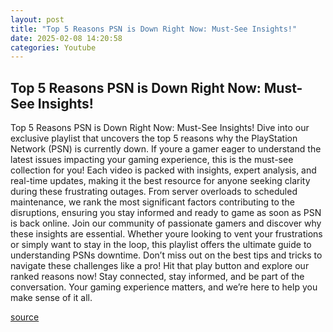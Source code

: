 ```yaml
---
layout: post
title: "Top 5 Reasons PSN is Down Right Now: Must-See Insights!"
date: 2025-02-08 14:20:58
categories: Youtube
---
```


## Top 5 Reasons PSN is Down Right Now: Must-See Insights!

Top 5 Reasons PSN is Down Right Now: Must-See Insights!
Dive into our exclusive playlist that uncovers the top 5 reasons why the PlayStation Network (PSN) is currently down. If youre a gamer eager to understand the latest issues impacting your gaming experience, this is the must-see collection for you!
Each video is packed with insights, expert analysis, and real-time updates, making it the best resource for anyone seeking clarity during these frustrating outages. From server overloads to scheduled maintenance, we rank the most significant factors contributing to the disruptions, ensuring you stay informed and ready to game as soon as PSN is back online.
Join our community of passionate gamers and discover why these insights are essential. Whether youre looking to vent your frustrations or simply want to stay in the loop, this playlist offers the ultimate guide to understanding PSNs downtime. Don’t miss out on the best tips and tricks to navigate these challenges like a pro!
Hit that play button and explore our ranked reasons now! Stay connected, stay informed, and be part of the conversation. Your gaming experience matters, and we’re here to help you make sense of it all.

[source](https://www.youtube.com/playlist?list=PLWn1UwZrNc3U9xW0nNUMDoR45Fyo8Eryg)